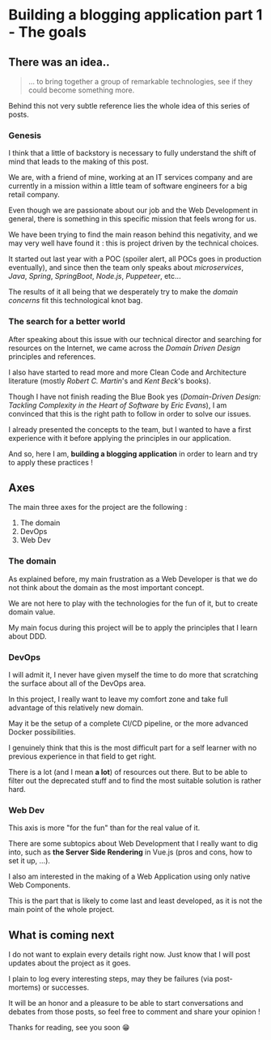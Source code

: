 # Building a blogging application part 1 - The goals

## There was an idea..

> ...  to bring together a group of remarkable technologies, see if they could become something more.

Behind this not very subtle reference lies the whole idea of this series of posts.

### Genesis

I think that a little of backstory is necessary to fully understand the shift of mind that leads to the making of this post.

We are, with a friend of mine, working at an IT services company and are currently in a mission within a little team of software engineers for a big retail company.

Even though we are passionate about our job and the Web Development in general, there is something in this specific mission that feels wrong for us.

We have been trying to find the main reason behind this negativity, and we may very well have found it : this is project driven by the technical choices.

It started out last year with a POC (spoiler alert, all POCs goes in production eventually), and since then the team only speaks about *microservices*, *Java*, *Spring*, *SpringBoot*, *Node.js*, *Puppeteer*, etc...

The results of it all being that we desperately try to make the *domain concerns* fit this technological knot bag.

### The search for a better world

After speaking about this issue with our technical director and searching for resources on the Internet, we came across the *Domain Driven Design* principles and references.

I also have started to read more and more Clean Code and Architecture literature (mostly *Robert C. Martin*'s and *Kent Beck*'s books).

Though I have not finish reading the Blue Book yes (*Domain-Driven Design: Tackling Complexity in the Heart of Software* by *Eric Evans*), I am convinced that this is the right path to follow in order to solve our issues.

I already presented the concepts to the team, but I wanted to have a first experience with it before applying the principles in our application.

And so, here I am, **building a blogging application** in order to learn and try to apply these practices !

## Axes

The main three axes for the project are the following :

1. The domain
2. DevOps
3. Web Dev

### The domain

As explained before, my main frustration as a Web Developer is that we do not think about the domain as the most important concept.

We are not here to play with the technologies for the fun of it, but to create domain value.

My main focus during this project will be to apply the principles that I learn about DDD.

### DevOps

I will admit it, I never have given myself the time to do more that scratching the surface about all of the DevOps area.

In this project, I really want to leave my comfort zone and take full advantage of this relatively new domain.

May it be the setup of a complete CI/CD pipeline, or the more advanced Docker possibilities.

I genuinely think that this is the most difficult part for a self learner with no previous experience in that field to get right. 

There is a lot (and I mean **a lot**) of resources out there. But to be able to filter out the deprecated stuff and to find the most suitable solution is rather hard.

### Web Dev

This axis is more "for the fun" than for the real value of it.

There are some subtopics about Web Development that I really want to dig into, such as **the Server Side Rendering** in Vue.js (pros and cons, how to set it up, ...).

I also am interested in the making of a Web Application using only native Web Components.

This is the part that is likely to come last and least developed, as it is not the main point of the whole project.

## What is coming next

I do not want to explain every details right now. Just know that I will post updates about the project as it goes.

I plain to log every interesting steps, may they be failures (via post-mortems) or successes.

It will be an honor and a pleasure to be able to start conversations and debates from those posts, so feel free to comment and share your opinion !

Thanks for reading, see you soon 😁
